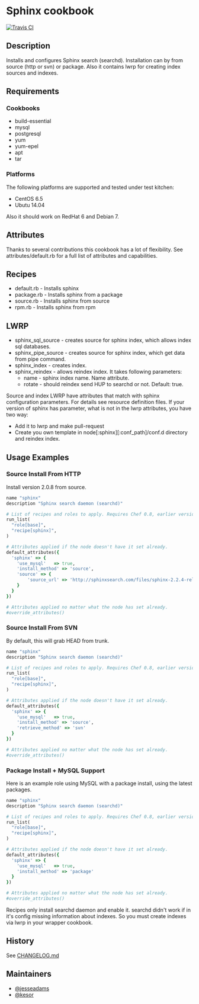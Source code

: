 Sphinx cookbook
===

[![Travis CI](https://travis-ci.org/jesseadams/sphinx-cookbook.png)](https://travis-ci.org/jesseadams/sphinx-cookbook)

Description
---

Installs and configures Sphinx search (searchd). Installation can by from source (http or svn)  or package. Also it contains lwrp for creating index sources and indexes.

Requirements
---
### Cookbooks
- build-essential
- mysql
- postgresql
- yum
- yum-epel
- apt
- tar

### Platforms
The following platforms are supported and tested under test kitchen:

- CentOS 6.5
- Ubutu 14.04

Also it should work on RedHat 6 and Debian 7.

Attributes
---

Thanks to several contributions this cookbook has a lot of flexibility. See attributes/default.rb for a full list of attributes and capabilities.

Recipes
---
- default.rb - Installs sphinx
- package.rb - Installs sphinx from a package
- source.rb - Installs sphinx from source
- rpm.rb - Installs sphinx from rpm

LWRP
---
- sphinx_sql_source - creates source for sphinx index, which allows index sql databases.
- sphinx_pipe_source - creates source for sphinx index, which get data from pipe command.
- sphinx_index - creates index.
- sphinx_reindex - allows reindex index. It takes following parameters:
    - name - sphinx index name. Name attribute.
    - rotate -  should reindex send HUP to searchd or not. Default: true.

Source and index LWRP have attributes that match with sphinx configuration parameters. For details see resource definition files.
If your version of sphinx has parameter, what is not in the lwrp attributes, you have  two way:

- Add it to lwrp and make pull-request
- Create you own template in node[:sphinx][:conf_path]/conf.d directory and reindex index.


## Usage Examples

### Source Install From HTTP

Install version 2.0.8 from source.

```ruby
name "sphinx"
description "Sphinx search daemon (searchd)"

# List of recipes and roles to apply. Requires Chef 0.8, earlier versions use 'recipes()'.
run_list(
  "role[base]",
  "recipe[sphinx]",
)

# Attributes applied if the node doesn't have it set already.
default_attributes({
  'sphinx' => {
    'use_mysql'   => true,
    'install_method' => 'source',
    'source' => {
    	'source_url' => 'http://sphinxsearch.com/files/sphinx-2.2.4-release.tar.gz'
    }
  }
})

# Attributes applied no matter what the node has set already.
#override_attributes()
```

### Source Install From SVN

By default, this will grab HEAD from trunk.

```ruby
name "sphinx"
description "Sphinx search daemon (searchd)"

# List of recipes and roles to apply. Requires Chef 0.8, earlier versions use 'recipes()'.
run_list(
  "role[base]",
  "recipe[sphinx]",
)

# Attributes applied if the node doesn't have it set already.
default_attributes({
  'sphinx' => {
    'use_mysql'   => true,
    'install_method' => 'source',
    'retrieve_method' => 'svn'
  }
})

# Attributes applied no matter what the node has set already.
#override_attributes()
```

### Package Install + MySQL Support

Here is an example role using MySQL with a package install, using the latest packages.

```ruby
name "sphinx"
description "Sphinx search daemon (searchd)"

# List of recipes and roles to apply. Requires Chef 0.8, earlier versions use 'recipes()'.
run_list(
  "role[base]",
  "recipe[sphinx]",
)

# Attributes applied if the node doesn't have it set already.
default_attributes({
  'sphinx' => {
    'use_mysql'   => true,
    'install_method' => 'package'
  }
})

# Attributes applied no matter what the node has set already.
#override_attributes()
```

Recipes only install searchd daemon and enable it. searchd didn't work if in it's config missing information about indexes. So you must create indexes via lwrp in your wrapper cookbook.

## History

See [CHANGELOG.md](https://github.com/jesseadams/sphinx-cookbook/blob/master/CHANGELOG.md)

## Maintainers

* [@jesseadams](https://github.com/jesseadams)
* [@kesor](https://github.com/kesor)
